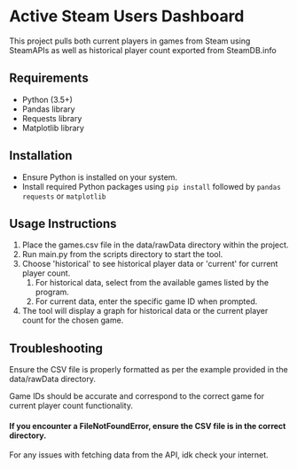 # Active Steam Users Dashboard
This project pulls both current players in games from Steam using SteamAPIs as well as historical player count exported from SteamDB.info

## Requirements
- Python (3.5+)
- Pandas library
- Requests library
- Matplotlib library

## Installation
- Ensure Python is installed on your system.
- Install required Python packages using `pip install` followed by `pandas requests` or `matplotlib`

## Usage Instructions

1) Place the games.csv file in the data/rawData directory within the project.
2) Run main.py from the scripts directory to start the tool.
3) Choose 'historical' to see historical player data or 'current' for current player count.
    1) For historical data, select from the available games listed by the program.
    2) For current data, enter the specific game ID when prompted.
4) The tool will display a graph for historical data or the current player count for the chosen game.

## Troubleshooting
Ensure the CSV file is properly formatted as per the example provided in the data/rawData directory.

Game IDs should be accurate and correspond to the correct game for current player count functionality.

#### If you encounter a FileNotFoundError, ensure the CSV file is in the correct directory.
For any issues with fetching data from the API, idk check your internet.
